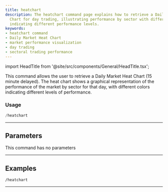 ```yaml
---
title: heatchart
description: The heatchart command page explains how to retrieve a Daily Market Heat
  Chart for day trading, illustrating performance by sector with different colors
  indicating different performance levels.
keywords:
- heatchart command
- Daily Market Heat Chart
- market performance visualization
- day trading
- sectoral trading performance
---
```


import HeadTitle from '@site/src/components/General/HeadTitle.tsx';

<HeadTitle title="heatchart - Overview - Telegram - Reference | OpenBB Bot Docs" />

This command allows the user to retrieve a Daily Market Heat Chart (15 minute delayed). The heat chart shows a graphical representation of the performance of the market by sector for that day, with different colors indicating different levels of performance.

### Usage

```python wordwrap
/heatchart
```

---

## Parameters

This command has no parameters


---

## Examples

```
/heatchart
```
---
